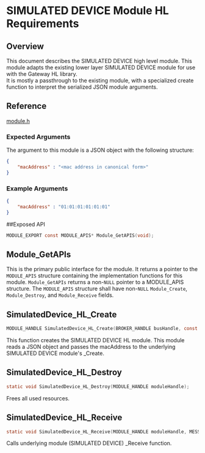 # SIMULATED DEVICE Module HL Requirements

## Overview
This document describes the SIMULATED DEVICE high level module.  This module adapts
the existing lower layer SIMULATED DEVICE module for use with the Gateway HL library.  
It is mostly a passthrough to the existing module, with a specialized create 
function to interpret the serialized JSON module arguments.

## Reference

[module.h](../../../../devdoc/module.md)

### Expected Arguments

The argument to this module is a JSON object with the following structure:
```json
{
    "macAddress" : "<mac address in canonical form>"
}
```
### Example Arguments
```json
{
    "macAddress" : "01:01:01:01:01:01"
}
```

##Exposed API
```c
MODULE_EXPORT const MODULE_APIS* Module_GetAPIS(void);
```

## Module_GetAPIs

This is the primary public interface for the module.  It returns a pointer to 
the `MODULE_APIS` structure containing the implementation functions for this
module. `Module_GetAPIs` returns a non-`NULL` pointer to a MODULE_APIS structure.
The `MODULE_APIS` structure shall have non-`NULL` `Module_Create`, `Module_Destroy`, 
and `Module_Receive` fields.

## SimulatedDevice_HL_Create
```C
MODULE_HANDLE SimulatedDevice_HL_Create(BROKER_HANDLE busHandle, const void* configuration);
```
This function creates the SIMULATED DEVICE HL module. This module reads a JSON 
object and passes the macAddress to the underlying SIMULATED DEVICE module's _Create.

## SimulatedDevice_HL_Destroy
```C
static void SimulatedDevice_HL_Destroy(MODULE_HANDLE moduleHandle);
```
Frees all used resources.

## SimulatedDevice_HL_Receive
```C
static void SimulatedDevice_HL_Receive(MODULE_HANDLE moduleHandle, MESSAGE_HANDLE messageHandle);
```
Calls underlying module (SIMULATED DEVICE) _Receive function.